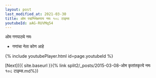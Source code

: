```yaml
---
layout: post
last_modified_at: 2021-03-30
title: ओम पद्मनिभेक्षणाय नमः १०८ टाइम्स
youtubeId: aAG-RUVMq54
---
```

 
 
 ओम गणपाठ्ये नमः  
 
 -  गणांचा नेता कोण आहे 
 
  
 
  
 
 
 
 
 
 


{% include youtubePlayer.html id=page.youtubeId %}
 
[Next]({{ site.baseurl }}{% link  split2/_posts/2015-03-08-ओम कृतांतकृत्ये नमः १०८ टाइम्स.md%})
 
